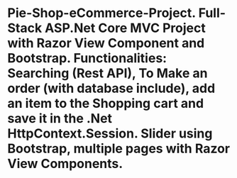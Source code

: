 # Pie-Shop-eCommerce-Project. Full-Stack ASP.Net Core MVC Project with Razor View Component and Bootstrap. Functionalities: Searching (Rest API), To Make an order (with database include), add an item to the Shopping cart and save it in the .Net HttpContext.Session. Slider using Bootstrap, multiple pages with Razor View Components.
